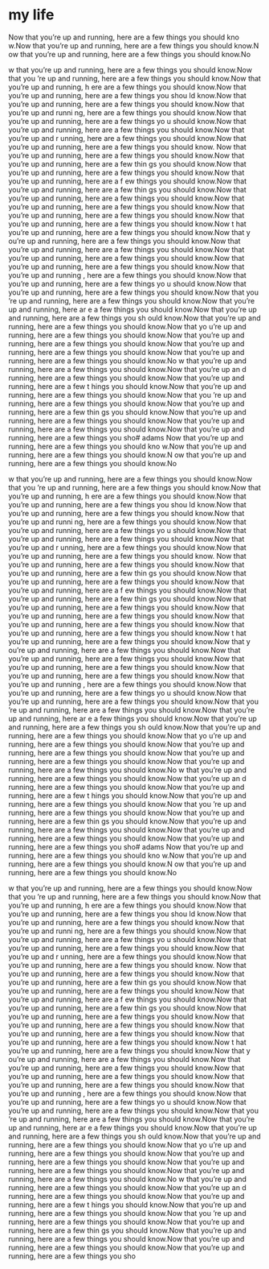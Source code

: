 
# my life
Now that you’re up and running, here are a few things you should kno
w.Now that you’re up and running, here are a few things you should know.N
ow that you’re up and running, here are a few things you should know.No

w that you’re up and running, here are a few things you should know.Now that you
’re up and running, here are a few things you should know.Now that you’re up and running, h
ere are a few things you should know.Now that you’re up and running, here are a few things you shou
ld know.Now that you’re up and running, here are a few things you should know.Now that you’re up and runni
ng, here are a few things you should know.Now that you’re up and running, here are a few things yo
u should know.Now that you’re up and running, here are a few things you should know.Now that you’re up and r
unning, here are a few things you should know.Now that you’re up and running, here are a few things you should know.
Now that you’re up and running, here are a few things you should know.Now that you’re up and running, here are a few thin
gs you should know.Now that you’re up and running, here are a
few things you should know.Now that you’re up and running, here are a f
ew things you should know.Now that you’re up and running, here are a few thin
gs you should know.Now that you’re 
up and running, here are a few things you should know.Now that you’re up
and running, here are a few things you should know.Now that you’re up and running, here are 
a few things you should know.Now that you’re up and running, here are a few things you should know.Now t
hat you’re up and running, here are a few things you should know.Now that y
ou’re up and running, here are a few things you should know.Now that you’re up and running, here are 
a few things you should know.Now that you’re up and running, here are a few things you should
know.Now that you’re up and running, here are a few things you should know.Now that you’re up and running
, here are a few things you should know.Now that you’re up and running, here are a few things yo
u should know.Now that you’re up and running, here are a few things you should know.Now that you
’re up and running, here are a few things you should know.Now that you’re up and running, here ar
e a few things you should know.Now that you’re up and running, here are a few things you sh
ould know.Now that you’re up and running, here are a few things you should know.Now that yo
u’re up and running, here are a few things you should know.Now that you’re up and running,
here are a few things you should know.Now that you’re up and running, here are a few things
you should know.Now that you’re up and running, here are a few things you should know.No
w that you’re up and running, here are a few things you should know.Now that you’re up an
d running, here are a few things you should know.Now that you’re up and running, here are a few t
hings you should know.Now that you’re up and running, here are a few things you should know.Now that you
’re up and running, here are a few things you should know.Now that you’re up and running, here are a few thin
gs you should know.Now that you’re up and running, here are a few things you should know.Now that you’re up and
running, here are a few things you should know.Now that you’re up and running, here are a few things you sho# adams
Now that you’re up and running, here are a few things you should kno
w.Now that you’re up and running, here are a few things you should know.N
ow that you’re up and running, here are a few things you should know.No

w that you’re up and running, here are a few things you should know.Now that you
’re up and running, here are a few things you should know.Now that you’re up and running, h
ere are a few things you should know.Now that you’re up and running, here are a few things you shou
ld know.Now that you’re up and running, here are a few things you should know.Now that you’re up and runni
ng, here are a few things you should know.Now that you’re up and running, here are a few things yo
u should know.Now that you’re up and running, here are a few things you should know.Now that you’re up and r
unning, here are a few things you should know.Now that you’re up and running, here are a few things you should know.
Now that you’re up and running, here are a few things you should know.Now that you’re up and running, here are a few thin
gs you should know.Now that you’re up and running, here are a
few things you should know.Now that you’re up and running, here are a f
ew things you should know.Now that you’re up and running, here are a few thin
gs you should know.Now that you’re 
up and running, here are a few things you should know.Now that you’re up
and running, here are a few things you should know.Now that you’re up and running, here are 
a few things you should know.Now that you’re up and running, here are a few things you should know.Now t
hat you’re up and running, here are a few things you should know.Now that y
ou’re up and running, here are a few things you should know.Now that you’re up and running, here are 
a few things you should know.Now that you’re up and running, here are a few things you should
know.Now that you’re up and running, here are a few things you should know.Now that you’re up and running
, here are a few things you should know.Now that you’re up and running, here are a few things yo
u should know.Now that you’re up and running, here are a few things you should know.Now that you
’re up and running, here are a few things you should know.Now that you’re up and running, here ar
e a few things you should know.Now that you’re up and running, here are a few things you sh
ould know.Now that you’re up and running, here are a few things you should know.Now that yo
u’re up and running, here are a few things you should know.Now that you’re up and running,
here are a few things you should know.Now that you’re up and running, here are a few things
you should know.Now that you’re up and running, here are a few things you should know.No
w that you’re up and running, here are a few things you should know.Now that you’re up an
d running, here are a few things you should know.Now that you’re up and running, here are a few t
hings you should know.Now that you’re up and running, here are a few things you should know.Now that you
’re up and running, here are a few things you should know.Now that you’re up and running, here are a few thin
gs you should know.Now that you’re up and running, here are a few things you should know.Now that you’re up and
running, here are a few things you should know.Now that you’re up and running, here are a few things you sho# adams
Now that you’re up and running, here are a few things you should kno
w.Now that you’re up and running, here are a few things you should know.N
ow that you’re up and running, here are a few things you should know.No

w that you’re up and running, here are a few things you should know.Now that you
’re up and running, here are a few things you should know.Now that you’re up and running, h
ere are a few things you should know.Now that you’re up and running, here are a few things you shou
ld know.Now that you’re up and running, here are a few things you should know.Now that you’re up and runni
ng, here are a few things you should know.Now that you’re up and running, here are a few things yo
u should know.Now that you’re up and running, here are a few things you should know.Now that you’re up and r
unning, here are a few things you should know.Now that you’re up and running, here are a few things you should know.
Now that you’re up and running, here are a few things you should know.Now that you’re up and running, here are a few thin
gs you should know.Now that you’re up and running, here are a
few things you should know.Now that you’re up and running, here are a f
ew things you should know.Now that you’re up and running, here are a few thin
gs you should know.Now that you’re 
up and running, here are a few things you should know.Now that you’re up
and running, here are a few things you should know.Now that you’re up and running, here are 
a few things you should know.Now that you’re up and running, here are a few things you should know.Now t
hat you’re up and running, here are a few things you should know.Now that y
ou’re up and running, here are a few things you should know.Now that you’re up and running, here are 
a few things you should know.Now that you’re up and running, here are a few things you should
know.Now that you’re up and running, here are a few things you should know.Now that you’re up and running
, here are a few things you should know.Now that you’re up and running, here are a few things yo
u should know.Now that you’re up and running, here are a few things you should know.Now that you
’re up and running, here are a few things you should know.Now that you’re up and running, here ar
e a few things you should know.Now that you’re up and running, here are a few things you sh
ould know.Now that you’re up and running, here are a few things you should know.Now that yo
u’re up and running, here are a few things you should know.Now that you’re up and running,
here are a few things you should know.Now that you’re up and running, here are a few things
you should know.Now that you’re up and running, here are a few things you should know.No
w that you’re up and running, here are a few things you should know.Now that you’re up an
d running, here are a few things you should know.Now that you’re up and running, here are a few t
hings you should know.Now that you’re up and running, here are a few things you should know.Now that you
’re up and running, here are a few things you should know.Now that you’re up and running, here are a few thin
gs you should know.Now that you’re up and running, here are a few things you should know.Now that you’re up and
running, here are a few things you should know.Now that you’re up and running, here are a few things you sho

